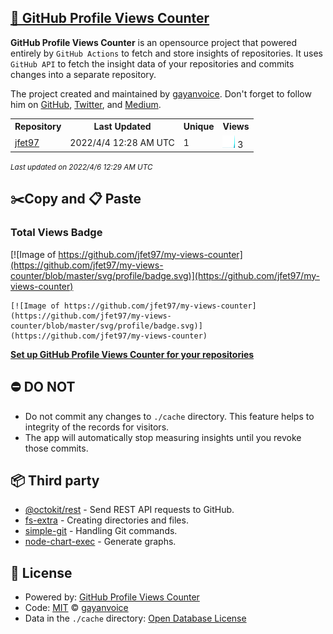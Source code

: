 ## [🚀 GitHub Profile Views Counter](https://github.com/gayanvoice/github-profile-views-counter)
**GitHub Profile Views Counter** is an opensource project that powered entirely by  `GitHub Actions` to fetch and store insights of repositories.
It uses `GitHub API` to fetch the insight data of your repositories and commits changes into a separate repository.

The project created and maintained by [gayanvoice](https://github.com/gayanvoice). Don't forget to follow him on [GitHub](https://github.com/gayanvoice), [Twitter](https://twitter.com/gayanvoice), and [Medium](https://gayanvoice.medium.com/).

<table>
	<tr>
		<th>
			Repository
		</th>
		<th>
			Last Updated
		</th>
		<th>
			Unique
		</th>
		<th>
			Views
		</th>
	</tr>
	<tr>
		<td>
			<a href="https://github.com/jfet97/my-views-counter/tree/master/readme/279336970/year.md">
				jfet97
			</a>
		</td>
		<td>
			2022/4/4 12:28 AM UTC
		</td>
		<td>
			1
		</td>
		<td>
			<img alt="Response time graph" src="https://github.com/jfet97/my-views-counter/raw/master/graph/279336970/small/year.png" height="20"> 3
		</td>
	</tr>
</table>

<small><i>Last updated on 2022/4/6 12:29 AM UTC</i></small>

## ✂️Copy and 📋 Paste
### Total Views Badge
[![Image of https://github.com/jfet97/my-views-counter](https://github.com/jfet97/my-views-counter/blob/master/svg/profile/badge.svg)](https://github.com/jfet97/my-views-counter)

```readme
[![Image of https://github.com/jfet97/my-views-counter](https://github.com/jfet97/my-views-counter/blob/master/svg/profile/badge.svg)](https://github.com/jfet97/my-views-counter)
```
[**Set up GitHub Profile Views Counter for your repositories**](https://github.com/gayanvoice/github-profile-views-counter)
## ⛔ DO NOT
- Do not commit any changes to `./cache` directory. This feature helps to integrity of the records for visitors.
- The app will automatically stop measuring insights until you revoke those commits.
## 📦 Third party

- [@octokit/rest](https://www.npmjs.com/package/@octokit/rest) - Send REST API requests to GitHub.
- [fs-extra](https://www.npmjs.com/package/fs-extra) - Creating directories and files.
- [simple-git](https://www.npmjs.com/package/simple-git) - Handling Git commands.
- [node-chart-exec](https://www.npmjs.com/package/node-chart-exec) - Generate graphs.
## 📄 License
- Powered by: [GitHub Profile Views Counter](https://github.com/gayanvoice/github-profile-views-counter)
- Code: [MIT](./LICENSE) © [gayanvoice](https://github.com/gayanvoice)
- Data in the `./cache` directory: [Open Database License](https://opendatacommons.org/licenses/odbl/1-0/)